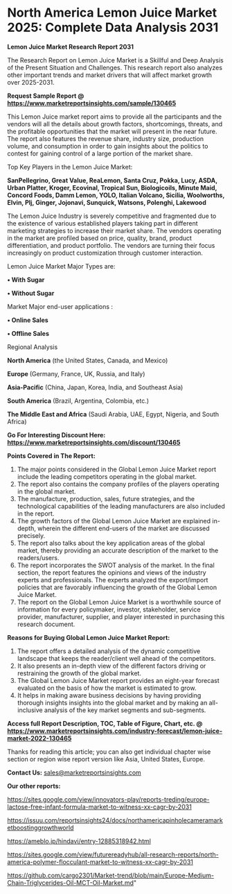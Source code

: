 # North America Lemon Juice Market 2025: Complete Data Analysis 2031

<strong>Lemon Juice Market Research Report 2031</strong>

The Research Report on Lemon Juice Market is a Skillful and Deep Analysis of the Present Situation and Challenges. This research report also analyzes other important trends and market drivers that will affect market growth over 2025-2031.

<strong>Request Sample Report @ <a href=https://www.marketreportsinsights.com/sample/130465>https://www.marketreportsinsights.com/sample/130465</a></strong>

This Lemon Juice market report aims to provide all the participants and the vendors will all the details about growth factors, shortcomings, threats, and the profitable opportunities that the market will present in the near future. The report also features the revenue share, industry size, production volume, and consumption in order to gain insights about the politics to contest for gaining control of a large portion of the market share.

Top Key Players in the Lemon Juice Market:

<strong>SanPellegrino, Great Value, ReaLemon, Santa Cruz, Pokka, Lucy, ASDA, Urban Platter, Kroger, Ecovinal, Tropical Sun, Biologicoils, Minute Maid, Concord Foods, Damm Lemon, YOLO, Italian Volcano, Sicilia, Woolworths, Elvin, Plj, Ginger, Jojonavi, Sunquick, Watsons, Polenghi, Lakewood</strong>

The Lemon Juice Industry is severely competitive and fragmented due to the existence of various established players taking part in different marketing strategies to increase their market share. The vendors operating in the market are profiled based on price, quality, brand, product differentiation, and product portfolio. The vendors are turning their focus increasingly on product customization through customer interaction.

Lemon Juice Market Major Types are:

<strong>• With Sugar

• Without Sugar</strong>

Market Major end-user applications :

<strong>• Online Sales

• Offline Sales</strong>

Regional Analysis

</u><strong><b>North America</b></strong> (the United States, Canada, and Mexico)

<strong><b>Europe </b></strong>(Germany, France, UK, Russia, and Italy)

<strong><b>Asia-Pacific</b></strong> (China, Japan, Korea, India, and Southeast Asia)

<strong><b>South America</b></strong> (Brazil, Argentina, Colombia, etc.)

<strong><b>The Middle East and Africa</b></strong> (Saudi Arabia, UAE, Egypt, Nigeria, and South Africa)

<strong>Go For Interesting Discount Here: <a href=https://www.marketreportsinsights.com/discount/130465>https://www.marketreportsinsights.com/discount/130465</a></strong>

<strong>Points Covered in The Report:</strong>
<ol>
  <li>The major points considered in the Global Lemon Juice Market report include the leading competitors operating in the global market.</li>
  <li>The report also contains the company profiles of the players operating in the global market.</li>
  <li>The manufacture, production, sales, future strategies, and the technological capabilities of the leading manufacturers are also included in the report.</li>
  <li>The growth factors of the Global Lemon Juice Market are explained in-depth, wherein the different end-users of the market are discussed precisely.</li>
  <li>The report also talks about the key application areas of the global market, thereby providing an accurate description of the market to the readers/users.</li>
  <li>The report incorporates the SWOT analysis of the market. In the final section, the report features the opinions and views of the industry experts and professionals. The experts analyzed the export/import policies that are favorably influencing the growth of the Global Lemon Juice Market.</li>
  <li>The report on the Global Lemon Juice Market is a worthwhile source of information for every policymaker, investor, stakeholder, service provider, manufacturer, supplier, and player interested in purchasing this research document.</li>
</ol>
<strong>Reasons for Buying Global Lemon Juice Market Report:</strong>

<ol>
  <li>The report offers a detailed analysis of the dynamic competitive landscape that keeps the reader/client well ahead of the competitors.</li>
  <li>It also presents an in-depth view of the different factors driving or restraining the growth of the global market.</li>
  <li>The Global Lemon Juice Market report provides an eight-year forecast evaluated on the basis of how the market is estimated to grow.</li>
  <li>It helps in making aware business decisions by having providing thorough insights insights into the global market and by making an all-inclusive analysis of the key market segments and sub-segments.</li>
</ol>
<strong>Access full Report Description, TOC, Table of Figure, Chart, etc. @ <a href=https://www.marketreportsinsights.com/industry-forecast/lemon-juice-market-2022-130465>https://www.marketreportsinsights.com/industry-forecast/lemon-juice-market-2022-130465</a></strong>


Thanks for reading this article; you can also get individual chapter wise section or region wise report version like Asia, United States, Europe.

<strong>Contact Us:</strong>
sales@marketreportsinsights.com

<strong>Our other reports:</strong>

<a href=https://sites.google.com/view/innovators-play/reports-treding/europe-lactose-free-infant-formula-market-to-witness-xx-cagr-by-2031>https://sites.google.com/view/innovators-play/reports-treding/europe-lactose-free-infant-formula-market-to-witness-xx-cagr-by-2031</a>

<a href=https://issuu.com/reportsinsights24/docs/northamericapinholecameramarketboostinggrowthworld>https://issuu.com/reportsinsights24/docs/northamericapinholecameramarketboostinggrowthworld</a>

<a href=https://ameblo.jp/hindavi/entry-12885318942.html>https://ameblo.jp/hindavi/entry-12885318942.html</a>

<a href=https://sites.google.com/view/futurereadyhub/all-research-reports/north-america-polymer-flocculant-market-to-witness-xx-cagr-by-2031>https://sites.google.com/view/futurereadyhub/all-research-reports/north-america-polymer-flocculant-market-to-witness-xx-cagr-by-2031</a>

<a href=https://github.com/cargo2301/Market-trend/blob/main/Europe-Medium-Chain-Triglycerides-Oil-MCT-Oil-Market.md>https://github.com/cargo2301/Market-trend/blob/main/Europe-Medium-Chain-Triglycerides-Oil-MCT-Oil-Market.md</a>"
